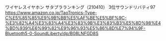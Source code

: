 ワイヤレスイヤホン サタプラランキング（210410） 3位サウンドリバティ97  
https://www.amazon.co.jp/TaoTronics-Type-C%E5%85%85%E9%9B%BB%E5%AF%BE%E5%BF%9C-%E3%82%A4%E3%83%A4%E3%83%9B%E3%83%B3%E5%8D%98%E4%BD%939%E6%99%82%E9%96%93%E5%86%8D%E7%94%9F-Bluetooth5-0-SoundLiberty/dp/B08LNFGD8S